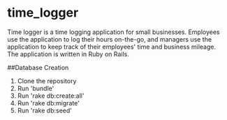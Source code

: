 # time_logger

Time logger is a time logging application for small businesses. Employees use the application to log their hours on-the-go, and managers use the application to keep track of their employees' time and business mileage. The application is written in Ruby on Rails.

##Database Creation

1. Clone the repository
2. Run 'bundle'
3. Run 'rake db:create:all'
4. Run 'rake db:migrate'
5. Run 'rake db:seed'


